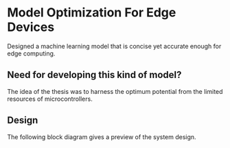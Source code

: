 # Model Optimization For Edge Devices

Designed a machine learning model that is concise yet accurate enough for edge computing. 

## Need for developing this kind of model?

The idea of the thesis was to harness the optimum potential from the limited resources of microcontrollers.

## Design
The following block diagram gives a preview of the system design. 

